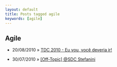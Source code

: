 ```yaml
---
layout: default
title: Posts tagged agile
keywords: [agile]
---
```

<h2 class="category">Agile</h2>
<ul class="posts">
<li>
<p>
<span class="date">20/08/2010</span> &raquo; 
<a href="/blog/tdc-2010-eu-vou-voce-deveria-ir">TDC 2010 - Eu vou, você deveria ir!</a>
</p>
</li> 
<li>
<p>
<span class="date">30/07/2010</span> &raquo; 
<a href="/blog/off-topic-sdc-stefanini">[Off-Topic] @SDC Stefanini</a>
</p>
</li> 
</ul>
